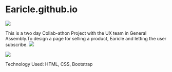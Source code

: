 # Earicle.github.io
![](https://meltedopen.github.io/Earicle.github.io/)

This is a two day Collab-athon Project with the UX team in General Assembly.To design a page for selling a product,
Earicle and letting the user subscribe.
![](https://cdn.glitch.com/d776f221-4149-426d-9f2b-4dadbef42f07%2FScreen%20Shot%202019-04-01%20at%202.39.48%20PM.png?1554154851772)


![](https://cdn.glitch.com/d776f221-4149-426d-9f2b-4dadbef42f07%2FScreen%20Shot%202019-04-01%20at%202.42.45%20PM.png?1554154986557)

Technology Used:
 HTML, CSS, Bootstrap
